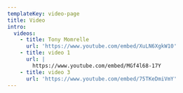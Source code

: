 ```yaml
---
templateKey: video-page
title: Video
intro:
  videos:
    - title: Tony Momrelle
      url: 'https://www.youtube.com/embed/XuLN6XgkW10'
    - title: video 1
      url: |
        https://www.youtube.com/embed/MGf4l68-17Y
    - title: video 3
      url: 'https://www.youtube.com/embed/75TKeDmiVmY'
---
```



